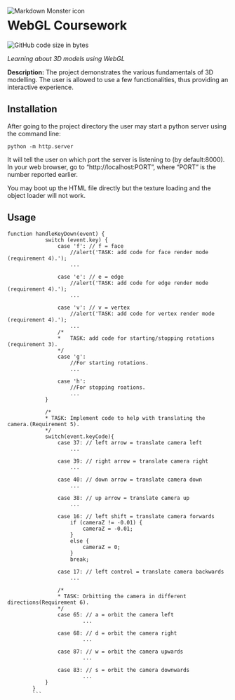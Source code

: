 <img src="\images\💻CM20219.png"
     alt="Markdown Monster icon"
     style="float: left; margin-right: 10px;" />
# WebGL Coursework
![GitHub code size in bytes](https://img.shields.io/github/languages/code-size/choobs1/choobs1)

_Learning about 3D models using WebGL_

**Description:** The project demonstrates the various fundamentals of 3D modelling.
The user is allowed to use a few functionalities, thus providing an interactive experience.
## Installation
After going to the project directory the user may start a python server using the command line:
```
python -m http.server
```
It will tell the user on which port the server is listening to (by default:8000).
In your web browser, go to “http://localhost:PORT”, where “PORT” is the number reported earlier.

You may boot up the HTML file directly but the texture loading and the object loader will not work.

## Usage
```
function handleKeyDown(event) {
			switch (event.key) {				
				case 'f': // f = face
					//alert('TASK: add code for face render mode (requirement 4).');
					...

				case 'e': // e = edge
					//alert('TASK: add code for edge render mode (requirement 4).');
					...

				case 'v': // v = vertex
					//alert('TASK: add code for vertex render mode (requirement 4).');
					...
				/*
				*	TASK: add code for starting/stopping rotations (requirement 3).
				*/
				case 'g':
					//For starting rotations.
					...
				
				case 'h':
					//For stopping roations.
					...
			}

			/*
			* TASK: Implement code to help with translating the camera.(Requirement 5).
			*/
			switch(event.keyCode){
				case 37: // left arrow = translate camera left
                    ...

                case 39: // right arrow = translate camera right
                    ...
                       
				case 40: // down arrow = translate camera down
					...

				case 38: // up arrow = translate camera up
					...

				case 16: // left shift = translate camera forwards
					if (cameraZ != -0.01) {
						cameraZ = -0.01;
					}
					else {
						cameraZ = 0;
					}
					break;

				case 17: // left control = translate camera backwards
					...

				/*
				* TASK: Orbitting the camera in different directions(Requirement 6).
				*/	
				case 65: // a = orbit the camera left
                        ...

                case 68: // d = orbit the camera right
                        ...

                case 87: // w = orbit the camera upwards
                        ...

                case 83: // s = orbit the camera downwards
                        ...
			}
		}
        ```
        